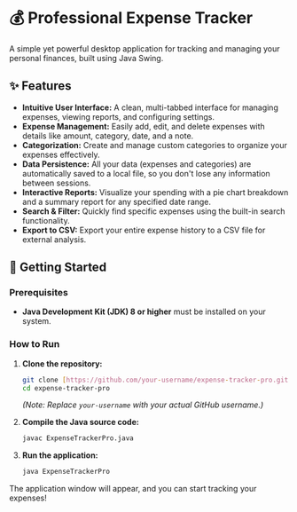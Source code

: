 # 💰 Professional Expense Tracker

A simple yet powerful desktop application for tracking and managing your personal finances, built using Java Swing.

## ✨ Features

- **Intuitive User Interface:** A clean, multi-tabbed interface for managing expenses, viewing reports, and configuring settings.
- **Expense Management:** Easily add, edit, and delete expenses with details like amount, category, date, and a note.
- **Categorization:** Create and manage custom categories to organize your expenses effectively.
- **Data Persistence:** All your data (expenses and categories) are automatically saved to a local file, so you don't lose any information between sessions.
- **Interactive Reports:** Visualize your spending with a pie chart breakdown and a summary report for any specified date range.
- **Search & Filter:** Quickly find specific expenses using the built-in search functionality.
- **Export to CSV:** Export your entire expense history to a CSV file for external analysis.

## 🚀 Getting Started

### Prerequisites

- **Java Development Kit (JDK) 8 or higher** must be installed on your system.

### How to Run

1.  **Clone the repository:**
    ```sh
    git clone [https://github.com/your-username/expense-tracker-pro.git](https://github.com/your-username/expense-tracker-pro.git)
    cd expense-tracker-pro
    ```
    *(Note: Replace `your-username` with your actual GitHub username.)*

2.  **Compile the Java source code:**
    ```sh
    javac ExpenseTrackerPro.java
    ```

3.  **Run the application:**
    ```sh
    java ExpenseTrackerPro
    ```

The application window will appear, and you can start tracking your expenses!


